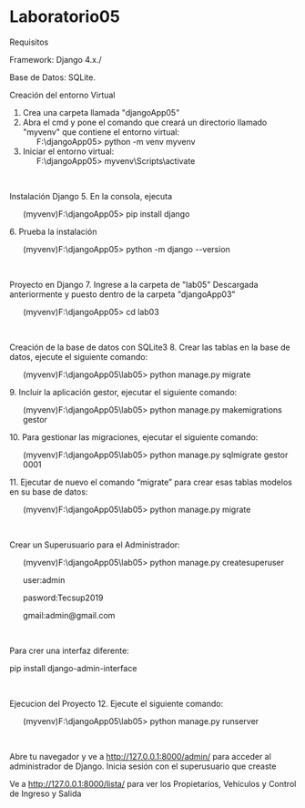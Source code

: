 # Laboratorio05
<p>Requisitos</p>
<p>Framework: Django 4.x./<p>
<p>Base de Datos: SQLite.</p>

Creación del entorno Virtual
1. Crea una carpeta llamada "djangoApp05"
2. Abra el cmd y pone el comando que creará un directorio llamado "myvenv" que contiene el entorno virtual:
   <ul>F:\djangoApp05> python -m venv myvenv</ul>
3. Iniciar el entorno virtual:
   <ul>F:\djangoApp05> myvenv\Scripts\activate</ul>
<br>
   
Instalación Django
5. En la consola, ejecuta
   <ul>(myvenv)F:\djangoApp05> pip install django</ul>
6. Prueba la instalación
   <ul>(myvenv)F:\djangoApp05> python -m django --version</ul>
<br>

Proyecto en Django
7. Ingrese a la carpeta de "lab05" Descargada anteriormente y puesto dentro de la carpeta "djangoApp03"
   <ul>(myvenv)F:\djangoApp05> cd lab03</ul>
<br>

Creación de la base de datos con SQLite3
8. Crear las tablas en la base de datos, ejecute el siguiente comando:
   <ul>(myvenv)F:\djangoApp05\lab05> python manage.py migrate</ul>
9. Incluir la aplicación gestor, ejecutar el siguiente comando:
   <ul>(myvenv)F:\djangoApp05\lab05> python manage.py makemigrations gestor</ul>
10. Para gestionar las migraciones, ejecutar el siguiente comando:
   <ul>(myvenv)F:\djangoApp05\lab05> python manage.py sqlmigrate gestor 0001</ul>
11. Ejecutar de nuevo el comando “migrate” para crear esas tablas modelos en su base de datos:
   <ul>(myvenv)F:\djangoApp05\lab05> python manage.py migrate</ul>
<br>

Crear un Superusuario para el Administrador:
   <ul>(myvenv)F:\djangoApp05\lab05> python manage.py createsuperuser</ul>
   <ul>user:admin</ul>
   <ul>pasword:Tecsup2019</ul>
   <ul>gmail:admin@gmail.com</ul>
<br>

Para crer una interfaz diferente:
<p>pip install django-admin-interface</p>
<br>

Ejecucion del Proyecto
12. Ejecute el siguiente comando:
   <ul>(myvenv)F:\djangoApp05\lab05> python manage.py runserver</ul>
<br>

Abre tu navegador y ve a http://127.0.0.1:8000/admin/ para acceder al administrador de Django. Inicia sesión con el superusuario que creaste
<br>

Ve a http://127.0.0.1:8000/lista/ para ver los Propietarios, Vehículos y  Control de Ingreso y Salida
